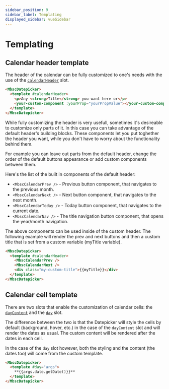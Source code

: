 ```yaml
---
sidebar_position: 9
sidebar_label: Templating
displayed_sidebar: vueSidebar
---
```


# Templating

## Calendar header template

The header of the calendar can be fully customized to one's needs with the use of the [`calendarHeader`](api#slot-calendarHeader) slot.

```html
<MbscDatepicker>
  <template #calendarHeader>
    <p>Any <strong>Title</strong> you want here or</p>
    <your-custom-component :yourProp="yourPropValue"></your-custom-component>
  </template>
</MbscDatepicker>
```

While fully customizing the header is very usefull, sometimes it's desireable to customize only parts of it. In this case you can take advantage of the default header's building blocks. These components let you put toghether the header you want, while you don't have to worry about the functionality behind them.

For example you can leave out parts from the default header, change the order of the default buttons appearance or add custom components between them.

Here's the list of the built in components of the default header:

- `<MbscCalendarPrev />` - Previous button component, that navigates to the previous month.
- `<MbscCalendarNext />` - Next button component, that navigates to the next month.
- `<MbscCalendarToday />` - Today button component, that navigates to the current date.
- `<MbscCalendarNav />` - The title navigation button component, that opens the year/month navigation.

The above components can be used inside of the custom header. The following example will render the prev and next buttons and then a custom title that is set from a custom variable (myTitle variable).

```html title="Custom header with default buttons"
<MbscDatepicker>
  <template #calendarHeader>
    <MbscCalendarPrev />
    <MbscCalendarNext />
    <div class="my-custom-title">{{myTitle}}</div>
  </template>
</MbscDatepicker>
```

## Calendar cell template

There are two slots that enable the customization of calendar cells: the [`dayContent`](./api#slot-dayContent) and the [`day`](./api#slot-day) slot.

The difference between the two is that the Datepicker will style the cells by default (background, hover, etc.) in the case of the `dayContent` slot and will render the dates as usual. The custom content will be rendered after the dates in each cell.

In the case of the `day` slot however, both the styling and the content (the dates too) will come from the custom template.

```html title="Example of custom cells"
<MbscDatepicker>
  <template #day="args">
    **{{args.date.getDate()}}**
  </template>
</MbscDatepicker>
```
